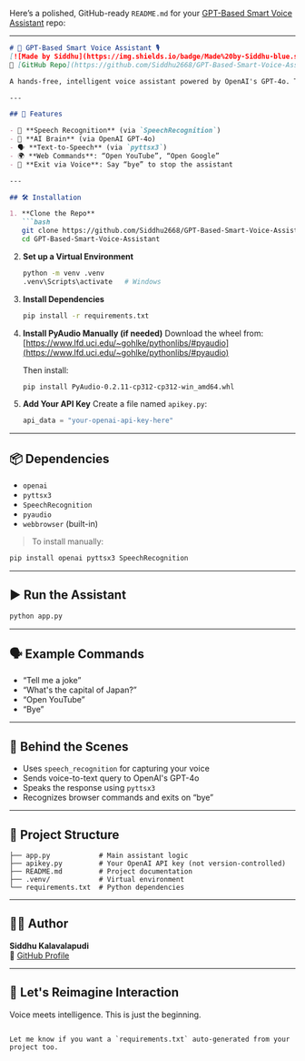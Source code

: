 Here’s a polished, GitHub-ready `README.md` for your [GPT-Based Smart Voice Assistant](https://github.com/Siddhu2668/GPT-Based-Smart-Voice-Assistant.git) repo:

---

```markdown
# 🧠 GPT-Based Smart Voice Assistant 🎙️  
[![Made by Siddhu](https://img.shields.io/badge/Made%20by-Siddhu-blue.svg)](https://github.com/Siddhu2668)  
🔗 [GitHub Repo](https://github.com/Siddhu2668/GPT-Based-Smart-Voice-Assistant)

A hands-free, intelligent voice assistant powered by OpenAI's GPT-4o. This assistant listens to your voice, talks back intelligently, and can even open websites — all through natural language.

---

## 🚀 Features

- 🎤 **Speech Recognition** (via `SpeechRecognition`)
- 🧠 **AI Brain** (via OpenAI GPT-4o)
- 🗣️ **Text-to-Speech** (via `pyttsx3`)
- 🌍 **Web Commands**: “Open YouTube”, “Open Google”
- 🛑 **Exit via Voice**: Say “bye” to stop the assistant

---

## 🛠️ Installation

1. **Clone the Repo**
   ```bash
   git clone https://github.com/Siddhu2668/GPT-Based-Smart-Voice-Assistant.git
   cd GPT-Based-Smart-Voice-Assistant
   ```

2. **Set up a Virtual Environment**
   ```bash
   python -m venv .venv
   .venv\Scripts\activate   # Windows
   ```

3. **Install Dependencies**
   ```bash
   pip install -r requirements.txt
   ```

4. **Install PyAudio Manually (if needed)**
   Download the wheel from:  
   [https://www.lfd.uci.edu/~gohlke/pythonlibs/#pyaudio](https://www.lfd.uci.edu/~gohlke/pythonlibs/#pyaudio)

   Then install:
   ```bash
   pip install PyAudio‑0.2.11‑cp312‑cp312‑win_amd64.whl
   ```

5. **Add Your API Key**
   Create a file named `apikey.py`:
   ```python
   api_data = "your-openai-api-key-here"
   ```

---

## 📦 Dependencies

- `openai`
- `pyttsx3`
- `SpeechRecognition`
- `pyaudio`
- `webbrowser` (built-in)

> To install manually:
```bash
pip install openai pyttsx3 SpeechRecognition
```

---

## ▶️ Run the Assistant

```bash
python app.py
```

---

## 🗣️ Example Commands

- “Tell me a joke”
- “What's the capital of Japan?”
- “Open YouTube”
- “Bye”

---

## 🤖 Behind the Scenes

- Uses `speech_recognition` for capturing your voice
- Sends voice-to-text query to OpenAI's GPT-4o
- Speaks the response using `pyttsx3`
- Recognizes browser commands and exits on “bye”

---

## 📁 Project Structure

```
├── app.py            # Main assistant logic
├── apikey.py         # Your OpenAI API key (not version-controlled)
├── README.md         # Project documentation
├── .venv/            # Virtual environment
└── requirements.txt  # Python dependencies
```

---

## 👨‍💻 Author

**Siddhu Kalavalapudi**  
🔗 [GitHub Profile](https://github.com/Siddhu2668)

---

## 🧠 Let's Reimagine Interaction  
Voice meets intelligence. This is just the beginning.
```

Let me know if you want a `requirements.txt` auto-generated from your project too.